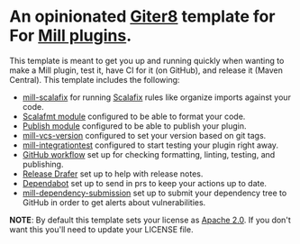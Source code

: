 # An opinionated [Giter8][g8] template for For [Mill plugins][mill].

This template is meant to get you up and running quickly when wanting to make a
Mill plugin, test it, have CI for it (on GitHub), and release it (Maven
Central). This template includes the following:

- [mill-scalafix][mill-scalafix] for running [Scalafix][scalafix] rules like
    organize imports against your code.
- [Scalafmt module][scalafmt-module] configured to be able to format your code.
- [Publish module][publish-module] configured to be able to publish your plugin.
- [mill-vcs-version][mill-vcs-version] configured to set your version based on git tags.
- [mill-integrationtest][mill-integrationtest] configured to start testing your plugin right away.
- [GitHub workflow][github-workflows] set up for checking formatting, linting,
    testing, and publishing.
- [Release Drafer][release-drafter] set up to help with release notes.
- [Dependabot][dependabot] set up to send in prs to keep your actions up to date.
- [mill-dependency-submission][mill-dependency-submission] set up to submit your
    dependency tree to GitHub in order to get alerts about vulnerabilities.

**NOTE**: By default this template sets your license as [Apache 2.0][apache-2].
If you don't want this you'll need to update your LICENSE file.

[g8]: http://www.foundweekends.org/giter8/
[mill]: https://com-lihaoyi.github.io/mill/mill/Intro_to_Mill.html
[scalafix]: https://scalacenter.github.io/scalafix/
[mill-scalafix]: https://github.com/joan38/mill-scalafix
[scalafmt-module]: https://com-lihaoyi.github.io/mill/mill/Configuring_Mill.html#_reformatting_your_code
[publish-module]: https://com-lihaoyi.github.io/mill/mill/Common_Project_Layouts.html#_publishing
[mill-vcs-version]: https://github.com/lefou/mill-vcs-version
[mill-integrationtest]: https://github.com/lefou/mill-integrationtest
[apache-2]: https://choosealicense.com/licenses/apache-2.0/
[github-workflows]: https://docs.github.com/en/actions/using-workflows
[release-drafter]: https://github.com/release-drafter/release-drafter
[dependabot]: https://github.com/dependabot
[mill-dependency-submission]: https://github.com/ckipp01/mill-dependency-submission
